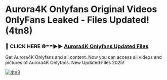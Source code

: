 # Aurora4K Onlyfans Original Videos 0nlyFans Leaked - Files Updated! (4tn8)

<h3>🔴 CLICK HERE 🌐==►► <a href="https://tinyurl.com/ehrbuxhb" rel="nofollow">Aurora4K Onlyfans Updated Files</a></h3>

Get Aurora4K Onlyfans and all content. Now you can access all videos and pictures of Aurora4K Onlyfans. New Updated Files 2025!

[![4tn8](https://i.imgur.com/lVYEuWS.gif)](https://tinyurl.com/ehrbuxhb)
